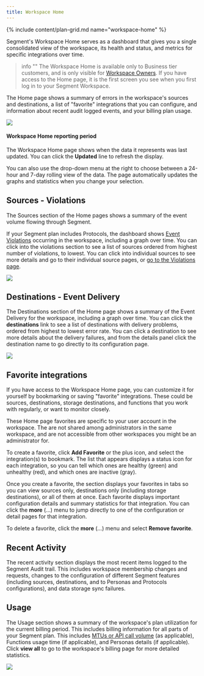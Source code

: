 ```yaml
---
title: Workspace Home
---
```


{% include content/plan-grid.md name="workspace-home" %}


Segment's Workspace Home serves as a dashboard that gives you a single consolidated view of the workspace, its health and status, and metrics for specific integrations over time.

> info ""
> The Workspace Home is available only to Business tier customers, and is only visible for [Workspace Owners](/docs/segment-app/iam/roles/). If you have access to the Home page, it is the first screen you see when you first log in to your Segment Workspace.

The Home page shows a summary of errors in the workspace's sources and destinations, a list of "favorite" integrations that you can configure, and information about recent audit logged events, and your billing plan usage.

![](/docs/segment-app/images/workspace-home.png)

#### Workspace Home reporting period

The Workspace Home page shows when the data it represents was last updated. You can click the **Updated** line to refresh the display.

You can also use the drop-down menu at the right to choose between a 24-hour and 7-day rolling view of the data. The page automatically updates the graphs and statistics when you change your selection.

## Sources - Violations

The Sources section of the Home pages shows a summary of the event volume flowing through Segment.

If your Segment plan includes Protocols, the dashboard shows [Event Violations](/docs/protocols/validate/review-violations/) occurring in the workspace, including a graph over time. You can click into the violations section to see a list of sources ordered from highest number of violations, to lowest. You can click into individual sources to see more details and go to their individual source pages, or [go to the Violations page](https://app.segment.com/goto-my-workspace/protocols/violations).

![](/docs/segment-app/images/workspace-violations.png)


## Destinations - Event Delivery

The Destinations section of the Home page shows a summary of the Event Delivery for the workspace, including a graph over time. You can click the **destinations** link to see a list of destinations with delivery problems, ordered from highest to lowest error rate. You can click a destination to see more details about the delivery failures, and from the details panel click the destination name to go directly to its configuration page.

![](/docs/segment-app/images/workspace-home-delivery.png)


## Favorite integrations

If you have access to the Workspace Home page, you can customize it for yourself by bookmarking or saving "favorite" integrations. These could be sources, destinations, storage destinations, and functions that you work with regularly, or want to monitor closely.

These Home page favorites are specific to your user account in the workspace. The are not shared among administrators in the same workspace, and are not accessible from other workspaces you might be an administrator for.

To create a favorite, click **Add Favorite** or the plus icon, and select the integration(s) to bookmark. The list that appears displays a status icon for each integration, so you can tell which ones are healthy (green) and unhealthy (red), and which ones are inactive (gray).

Once you create a favorite, the section displays your favorites in tabs so you can view sources only, destinations only (including storage destinations), or all of them at once. Each favorite displays important configuration details and summary statistics for that integration. You can click the **more** (…) menu to jump directly to one of the configuration or detail pages for that integration.

To delete a favorite, click the **more** (…) menu and select **Remove favorite**.

## Recent Activity

The recent activity section displays the most recent items logged to the Segment Audit trail. This includes workspace membership changes and requests, changes to the configuration of different Segment features (including sources, destinations, and to Personas and Protocols configurations), and data storage sync failures.

## Usage

The Usage section shows a summary of the workspace's plan utilization for the current billing period. This includes billing information for all parts of your Segment plan. This includes [MTUs or API call volume](/docs/guides/usage-and-billing/mtus-and-throughput/) (as applicable), Functions usage time (if applicable), and Personas details (if applicable). Click **view all** to go to the workspace's billing page for more detailed statistics.

![](/docs/segment-app/images/workspace-home-usage.png)
